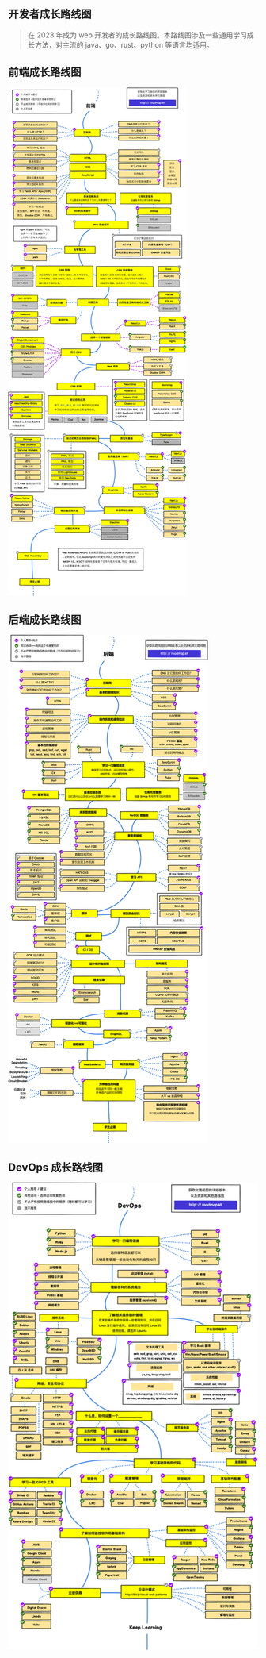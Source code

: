 ## 开发者成长路线图

> 在 2023 年成为 web 开发者的成长路线图。本路线图涉及一些通用学习成长方法，对主流的 java、go、rust、python 等语言均适用。

## 前端成长路线图

![](./frontend-developer-roadmap.png)

## 后端成长路线图

![](./backend-developer-roadmap.png)

## DevOps 成长路线图

![](./devops-developer-roadmap.png)
